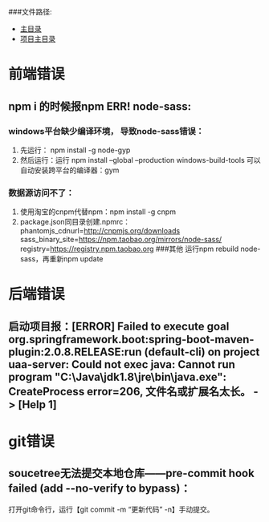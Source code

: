 ###文件路径:
 - [主目录](  ../README.md)
 - [项目主目录](  ../../README.md)

# 前端错误
## npm i 的时候报npm ERR! node-sass:
### windows平台缺少编译环境， 导致node-sass错误：
1. 先运行： npm install -g node-gyp 
2. 然后运行：运行 npm install –global –production windows-build-tools 可以自动安装跨平台的编译器：gym
### 数据源访问不了：
1. 使用淘宝的cnpm代替npm：npm install -g cnpm
2. package.json同目录创建.npmrc：
phantomjs_cdnurl=http://cnpmjs.org/downloads
sass_binary_site=https://npm.taobao.org/mirrors/node-sass/
registry=https://registry.npm.taobao.org
###其他
运行npm rebuild node-sass，再重新npm update

# 后端错误
## 启动项目报：[ERROR] Failed to execute goal org.springframework.boot:spring-boot-maven-plugin:2.0.8.RELEASE:run (default-cli) on project uaa-server: Could not exec java: Cannot run program "C:\Java\jdk1.8\jre\bin\java.exe": CreateProcess error=206, 文件名或扩展名太长。 -> [Help 1]
### 
# git错误
## soucetree无法提交本地仓库——pre-commit hook failed (add --no-verify to bypass)：
打开git命令行，运行【git commit -m “更新代码” -n】手动提交。
